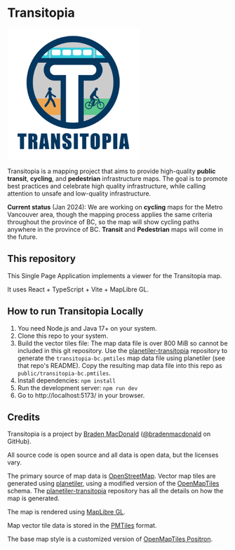 # Transitopia

<img src="./public/transitopia-logo.svg" alt="Transitopia Logo" height=300>

Transitopia is a mapping project that aims to provide high-quality **public transit**, **cycling**, and **pedestrian** infrastructure maps. The goal is to promote best practices and celebrate high quality infrastructure, while calling attention to unsafe and low-quality infrastructure.

**Current status** (Jan 2024): We are working on **cycling** maps for the Metro Vancouver area, though the mapping process applies the same criteria throughout the province of BC, so the map will show cycling paths anywhere in the province of BC. **Transit** and **Pedestrian** maps will come in the future.

## This repository

This Single Page Application implements a viewer for the Transitopia map.

It uses React + TypeScript + Vite + MapLibre GL.

## How to run Transitopia Locally

1. You need Node.js and Java 17+ on your system.
2. Clone this repo to your system.
3. Build the vector tiles file: The map data file is over 800 MiB so cannot be included in this git repository. Use the [planetiler-transitopia](https://github.com/transitopia/planetiler-transitopia) repository to generate the `transitopia-bc.pmtiles` map data file using planetiler (see that repo's README). Copy the resulting map data file into this repo as `public/transitopia-bc.pmtiles`.
4. Install dependencies: `npm install`
5. Run the development server: `npm run dev`
6. Go to http://localhost:5173/ in your browser.

## Credits

Transitopia is a project by [Braden MacDonald](https://www.bradenmacdonald.com) ([@bradenmacdonald](https://github.com/bradenmacdonald) on GitHub).

All source code is open source and all data is open data, but the licenses vary.

The primary source of map data is [OpenStreetMap](https://www.openstreetmap.org/). Vector map tiles are generated using [planetiler](https://github.com/onthegomap/planetiler), using a modified version of the [OpenMapTiles](https://openmaptiles.org/) schema. The [planetiler-transitopia](https://github.com/transitopia/planetiler-transitopia) repository has all the details on how the map is generated.

The map is rendered using [MapLibre GL](https://maplibre.org/).

Map vector tile data is stored in the [PMTiles](https://github.com/protomaps/PMTiles) format.

The base map style is a customized version of [OpenMapTiles Positron](https://github.com/openmaptiles/positron-gl-style).
